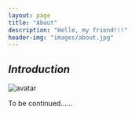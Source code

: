 ```yaml
---
layout: page
title: "About"
description: "Hello, my friend!!!"
header-img: "images/about.jpg"
---
```


*Introduction*
----

![avatar](./images/Zero.jpg "My Avatar")

To be continued......

